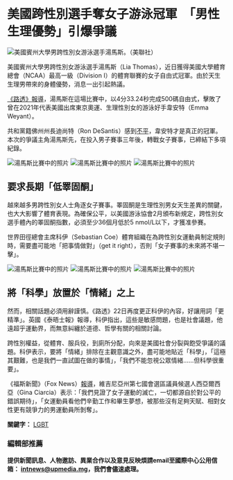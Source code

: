 # 美國跨性別選手奪女子游泳冠軍　「男性生理優勢」引爆爭議

![美國賓州大學男跨性別女游泳選手湯馬斯。（美聯社）](upload/article/20220323165438813611.jpg)

美國賓州大學男跨性別女游泳選手湯馬斯（Lia Thomas），近日獲得美國大學體育總會（NCAA）最高一級（Division I）的體育聯賽的女子自由式冠軍。由於天生生理男帶來的身體優勢，消息一出引起熱議。

[《路透》報導](https://www.reuters.com/lifestyle/sports/world-athletics-president-coe-says-state-womens-sports-is-fragile-2022-03-22/)，湯馬斯在這場比賽中，以4分33.24秒完成500碼自由式，擊敗了曾在2021年代表美國出席東京奧運、生理性別女的游泳好手韋安特（Emma Weyant）。

共和黨籍佛州州長迪尚特（Ron DeSantis）感到[不平](https://www.usatoday.com/story/sports/college/2022/03/22/ron-desantis-proclamation-emma-weyant-lia-thomas/7130539001/)，韋安特才是真正的冠軍。本次的爭議主角湯馬斯先，在投入男子賽事三年後，轉戰女子賽事，已締結下多項紀錄。

![湯馬斯比賽中的照片](https://www.upmedia.mg/upload/content/20220323/VS220323164957654237.jpg)
![湯馬斯比賽中的照片](https://www.upmedia.mg/upload/content/20220323/bH220323165008380059.jpg)
![湯馬斯比賽中的照片](https://www.upmedia.mg/upload/content/20220323/fl220323165019930000.jpg)

## **要求長期「低睪固酮」**

越來越多男跨性別女人士角逐女子賽事。睪固酮是生理性別男女天生差異的關鍵，也大大影響了體育表現。為確保公平，以美國游泳協會2月頒布新規定，跨性別女選手體內的睪固酮指數，必須至少36個月低於5 nmol/L以下，才獲准參賽。

世界田徑總會主席科伊（Sebastian Coe）體育組織在為跨性別女運動員制定規則時，需要盡可能地「把事情做對」（get it right），否則「女子賽事的未來將不堪一擊」。

![湯馬斯比賽中的照片](https://www.upmedia.mg/upload/content/20220323/kR220323165056485485.jpg)
![湯馬斯比賽中的照片](https://www.upmedia.mg/upload/content/20220323/kU220323165106298484.jpg)
![湯馬斯比賽中的照片](https://www.upmedia.mg/upload/content/20220323/cn220323165137969180.jpg)

## **將「科學」放置於「情緒」之上**

然而，相關話題必須用辭謹慎。《路透》22日再度更正科伊的內容，好讓用詞「更精準」。英國《泰晤士報》報導，科伊指出，這些是敏感問題，也是社會議題，他遠超乎運動界，而無意糾纏於道德、哲學有關的相關討論。

跨性別權益，從體育、服兵役，到廁所分配，向來是美國社會分裂與飽受爭議的議題。科伊表示，要將「情緒」排除在主觀意識之外，盡可能地貼近「科學」，「這極其艱難，也是我們一直試圖在做的事情」，「我們不能忽視公眾情緒......但科學很重要」。

《福斯新聞》（Fox News）[報導](https://www.foxnews.com/politics/womens-groups-silent-transgender-lia-thomas)，維吉尼亞州第七國會選區議員候選人西亞爾西亞（Gina Ciarcia）表示：「我們見證了女子運動的滅亡，一切都源自於對公平的錯誤期待」，「女運動員看他們辛勤工作和畢生夢想，被那些沒有足夠天賦、相對女性更有競爭力的男運動員所剝奪」。

**關鍵字：** [LGBT](search.php?sh_keyword=LGBT)

### 編輯部推薦

**提供新聞訊息、人物邀訪、異業合作以及意見反映煩請email至國際中心公用信箱： [intnews@upmedia.mg](mailto:intnews@upmedia.mg)，我們會儘速處理。**